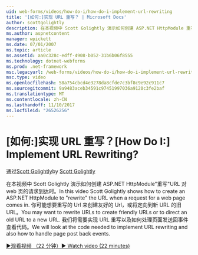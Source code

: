 ```yaml
---
uid: web-forms/videos/how-do-i/how-do-i-implement-url-rewriting
title: '[如何:]实现 URL 重写？ | Microsoft Docs'
author: scottgolightly
description: 在本视频中 Scott Golightly 演示如何创建 ASP.NET HttpModule 重写 URL 对 web 页的请求到达时。 你可能想要重写...
ms.author: aspnetcontent
manager: wpickett
ms.date: 07/01/2007
ms.topic: article
ms.assetid: aa0c328c-edff-4908-b052-31b6b06f8555
ms.technology: dotnet-webforms
ms.prod: .net-framework
msc.legacyurl: /web-forms/videos/how-do-i/how-do-i-implement-url-rewriting
msc.type: video
ms.openlocfilehash: 58a754cbcd4e3278da8cfde7c3bf8c9e92c911c7
ms.sourcegitcommit: 9a9483aceb34591c97451997036a9120c3fe2baf
ms.translationtype: MT
ms.contentlocale: zh-CN
ms.lasthandoff: 11/10/2017
ms.locfileid: "26526256"
---
```

<a name="how-do-i-implement-url-rewriting"></a><span data-ttu-id="73daa-105">[如何:]实现 URL 重写？</span><span class="sxs-lookup"><span data-stu-id="73daa-105">[How Do I:] Implement URL Rewriting?</span></span>
====================
<span data-ttu-id="73daa-106">通过[Scott Golightly](https://github.com/scottgolightly)</span><span class="sxs-lookup"><span data-stu-id="73daa-106">by [Scott Golightly](https://github.com/scottgolightly)</span></span>

<span data-ttu-id="73daa-107">在本视频中 Scott Golightly 演示如何创建 ASP.NET HttpModule"重写"URL 对 web 页的请求到达时。</span><span class="sxs-lookup"><span data-stu-id="73daa-107">In this video Scott Golightly shows how to create an ASP.NET HttpModule to "rewrite" the URL when a request for a web page comes in.</span></span> <span data-ttu-id="73daa-108">你可能想要重写的 Url 来创建友好的 Url，或将定向到新 URL 的旧 URL。</span><span class="sxs-lookup"><span data-stu-id="73daa-108">You may want to rewrite URLs to create friendly URLs or to direct an old URL to a new URL.</span></span> <span data-ttu-id="73daa-109">我们将需要实现 URL 重写以及如何处理页面发送回事件查看代码。</span><span class="sxs-lookup"><span data-stu-id="73daa-109">We will look at the code needed to implement URL rewriting and also how to handle page post back events.</span></span>

[<span data-ttu-id="73daa-110">&#9654;观看视频 （22 分钟）</span><span class="sxs-lookup"><span data-stu-id="73daa-110">&#9654; Watch video (22 minutes)</span></span>](https://channel9.msdn.com/Blogs/ASP-NET-Site-Videos/how-do-i-implement-url-rewriting)
